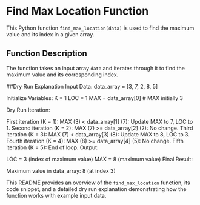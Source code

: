 # Find Max Location Function

This Python function `find_max_location(data)` is used to find the maximum value and its index in a given array.

## Function Description

The function takes an input array `data` and iterates through it to find the maximum value and its corresponding index.

##Dry Run Explanation
Input Data:
data_array = [3, 7, 2, 8, 5]

Initialize Variables:
K = 1
LOC = 1
MAX = data_array[0] # MAX initially 3

Dry Run Iteration:

First iteration (K = 1):
MAX (3) < data_array[1] (7): Update MAX to 7, LOC to 1.
Second iteration (K = 2):
MAX (7) >= data_array[2] (2): No change.
Third iteration (K = 3):
MAX (7) < data_array[3] (8): Update MAX to 8, LOC to 3.
Fourth iteration (K = 4):
MAX (8) >= data_array[4] (5): No change.
Fifth iteration (K = 5):
End of loop.
Output:

LOC = 3 (index of maximum value)
MAX = 8 (maximum value)
Final Result:

Maximum value in data_array: 8 (at index 3)

This README provides an overview of the `find_max_location` function, its code snippet, and a detailed dry run explanation demonstrating how the function works with example input data.

